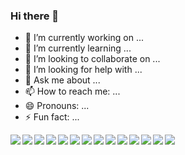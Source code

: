 ### Hi there 👋

- 🔭 I’m currently working on ...
- 🌱 I’m currently learning ...
- 👯 I’m looking to collaborate on ...
- 🤔 I’m looking for help with ...
- 💬 Ask me about ...
- 📫 How to reach me: ...
- 😄 Pronouns: ...
- ⚡ Fun fact: ...

<img src="https://img.shields.io/badge/HTML-E34F26?style=float&logo=HTML5&logoColor=white" align='left'/>
<img src="https://img.shields.io/badge/CSS-1572B6?style=float&logo=HTML5&logoColor=white" align='left'/>
<img src="https://img.shields.io/badge/JS-F7DF1E?style=float&logo=JavaScript&logoColor=white" align='left'/>
<img src="https://img.shields.io/badge/jQuery-0769AD?style=float&logo=jQuery&logoColor=white" align='left'/>
<img src="https://img.shields.io/badge/Bootstrap-7952B3?style=float&logo=Bootstrap&logoColor=white" align='left'/>
<img src="https://img.shields.io/badge/-A8B9CC?style=float&logo=C&logoColor=white" align='left'/>
<img src="https://img.shields.io/badge/C++-00599C?style=float&logo=C++&logoColor=white" align='left'/>
<img src="https://img.shields.io/badge/Java-007396?style=float&logo=Java&logoColor=white" align='left'/>
<img src="https://img.shields.io/badge/Python-3776AB?style=float&logo=Python&logoColor=white" align='left'/>
<img src="https://img.shields.io/badge/PHP-777BB4?style=float&logo=PHP&logoColor=white" align='left'/>
<img src="https://img.shields.io/badge/Spring-6DB33F?style=float&logo=Spring&logoColor=white" align='left'/>
<img src="https://img.shields.io/badge/Oracle-F80000?style=float&logo=Oracle&logoColor=white" align='left'/>
<img src="https://img.shields.io/badge/MySQL-4479A1?style=float&logo=MySQL&logoColor=white" align='left'/>
<img src="https://img.shields.io/badge/Linux-FCC624?style=float&logo=Linux&logoColor=black" align='left'/>






